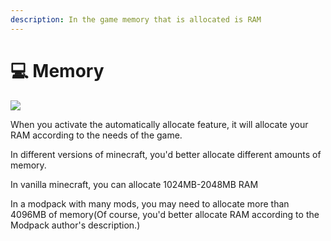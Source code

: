 ```yaml
---
description: In the game memory that is allocated is RAM
---
```


# 💻 Memory

![](../../.gitbook/assets/Screenshot\_2022-08-14-15-30-48-12\_d17cc25ab2657fb.jpg)

When you activate the automatically allocate feature, it will allocate your RAM according to the needs of the game.

In different versions of minecraft, you'd better allocate different amounts of memory.

In vanilla minecraft, you can allocate 1024MB-2048MB RAM

In a modpack with many mods, you may need to allocate more than 4096MB of memory(Of course, you'd better allocate RAM according to the Modpack author's description.)

